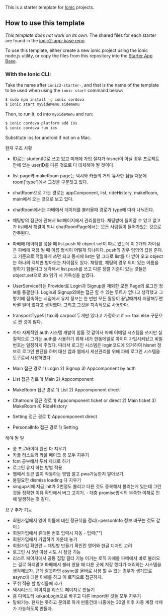 This is a starter template for [Ionic](http://ionicframework.com/docs/) projects.

## How to use this template

*This template does not work on its own*. The shared files for each starter are found in the [ionic2-app-base repo](https://github.com/ionic-team/ionic2-app-base).

To use this template, either create a new ionic project using the ionic node.js utility, or copy the files from this repository into the [Starter App Base](https://github.com/ionic-team/ionic2-app-base).

### With the Ionic CLI:

Take the name after `ionic2-starter-`, and that is the name of the template to be used when using the `ionic start` command below:

```bash
$ sudo npm install -g ionic cordova
$ ionic start mySideMenu sidemenu
```

Then, to run it, cd into `mySideMenu` and run:

```bash
$ ionic cordova platform add ios
$ ionic cordova run ios
```

Substitute ios for android if not on a Mac.

현재 구조 사황
- ID로는 studentID로 쓰고 있고 미래에 가입 절차가 hisnet이 아닐 경우 프로젝트 안에 있는 userID를 다른 것으로 다 대체해야 될 것이다.
- list page와 makeRoom page는 택시와 카풀의 거의 유사한 점들 때문에 room['type']에서 그것을 구분짓고 있다.
- chatRoom으로 가는 경로는 appComponent, list, rideHistory, makeRoom, main에서 오는 것으로 보고 있다.
- chatRoom에서는 파베에서 데이터를 불러올때 경로가 type에 따라 나눠진다.
- 채팅방의 접근에 관해서 list페이지에서 관리를한다. 채팅방에 들어갈 수 있고 없고가 list에서 해결이 되니 chatRoomPage에서는 모든 사람들이
  들어가있는 것으로 간주된다.
- 파베에 데이터를 넣을 때 list.push 와 object.set이 따로 있는데 이 2개의 차이점은 파베에 저장 될 때 이름 형식이 어떻게 되냐이다.
  push의 경우 임의의 값을 준다. 그 기준으로 적절하게 쓰면 되고 동시에 list는 말 그대로 list를 다 받아 오고 object는 하나의 객체만
  받아오는 차이점도 있다. 채팅방, 채팅의 경우 의미 있는 이름을 정하기 힘들다고 생각해서 list.push를 쓰고 다른 정렬 기준이 있는 것들은
  object.set으로 db 읽기 시 가독성을 높였다.
- UserService라는 Provider로 Login과 Signup을 제외한 모든 Page의 로그인 정보를 통괄한다.
  Login과 Signup외에는 접근 할 수 있는 루트가 없다고 생각했고 그렇기에 접속하는 시점에서 유저 정보는
  한 번만 모든 활동이 끝날때까지 저장해두면 바뀔 일이 없다고 생각했다. 그리고 그것을 지속적으로 사용한다.
- transportType이 taxi와 carpool 두개만 있다고 가정하고 if == taxi else 구문으로 짠 것이 많다.
- 차마 자체적인 auth 시스템 개발이 힘들 것 같아서 파베 이메일 시스템을 쓰지만 실질적으로 그거는 auth를 사용하기 위해 내가 한동메일로 아이디 가입시켜놨고 비밀번호는 일정하게 주었다. 따라서 로그인 시스템은 login코드에 의거하여 hisnet 정보로 로그인 판단을 하며 대신 앱과 웹에서 세션관리를 위해 파베 로그인 시스템을 도구로써 사용하였다.


- Main 접근 경로 1) Login 2) Signup 3) Appcomponent by auth
- List 접근 경로 1) Main 2) Appcomponent
- MakeRoom 접근 경로 1) List 2) Appcomponent direct
- Chatroom 접근 경로 1) Appcomponent ticket or direct 2) Main ticket 3) MakeRoom 4) RideHistory 
- Setting 접근 경로 1) Appcomponent direct
- PersonalInfo 접근 경로 1) Setting


해야 될 일
- 룸 프로바이더 완전 다 지우기
- 카풀 리스트와 카풀 메이크 룸 모두 지우기
- fcm 공부해서 푸쉬 제대로 하기
- 로그인 유지 하는 방법 적용
- 웹에서 토큰 없이 작동하는 방법 알고 pwa가능한지 알아보기.
- 불필요한 dismiss loading 다 지우기
- singup시에 지금 init가 2번정도 불리고 다른 것도 중복해서 불리는게 있는데 그런것들 정확한 이유 확인해서 버그 고치기. - 대충 promise방식의 부족한 이해로 인해 발생하는 것 같다.


요구 추가 기능
- 회원가입에서 영어 이름에 대한 정규식을 정리(+personInfo 정보 바꾸는 것도 같이.)
- 회원가입에서 휴대폰 번호 입력시 자동 - 입력("")
- 회원가입에서 가입하기 가운데 놓기
- 회원가입 확인란 + 채팅방 만들기 확인란 영어와 한글 디자인 고려
- 로그인 시 5번 이상 시도 시 잠금 기능
- 리스트 페이지에서 공통 집합 필터 기능
  이거는 로직 자체를 파베에서 바로 불러오는 걸로 하지말고 파베에서 불러 왔을 때 다른 곳에 저장 했다가 처리하는 시스템을 생각해보자.
  근데 잘못하면 async를 올바로 사용 할 수 없는 경우가 생기므로 async에 대한 이해를 하고 이 로직으로 접근하자.
- 푸쉬 적용 할 방식들에 추가
- 택시리스트 페이지를 리스트 페이지로 만들기
- 홈 디렉토리 kakaoLogin으로 바꾸고 다른 import된 것들 모두 지우기
- 탈퇴기능. 현재는 못하고 문의로 하게 만들건데 나중에는 30일 이후 자동 계정 삭제가 가능하도록 만들자.
